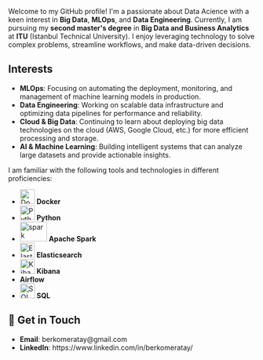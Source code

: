 

<p>Welcome to my GitHub profile! I'm a passionate about Data Acience with a keen interest in <strong>Big Data</strong>, <strong>MLOps</strong>, and <strong>Data Engineering</strong>. Currently, I am pursuing my <strong>second master's degree</strong> in <strong>Big Data and Business Analytics</strong> at <strong>ITU</strong> (Istanbul Technical University). I enjoy leveraging technology to solve complex problems, streamline workflows, and make data-driven decisions.</p>

<h2>Interests</h2>
    <ul>
        <li><strong>MLOps</strong>: Focusing on automating the deployment, monitoring, and management of machine learning models in production.</li>
        <li><strong>Data Engineering</strong>: Working on scalable data infrastructure and optimizing data pipelines for performance and reliability.</li>
        <li><strong>Cloud & Big Data</strong>: Continuing to learn about deploying big data technologies on the cloud (AWS, Google Cloud, etc.) for more efficient processing and storage.</li>
        <li><strong>AI & Machine Learning</strong>: Building intelligent systems that can analyze large datasets and provide actionable insights.</li>
    </ul>


<p>I am familiar with the following tools and technologies in different proficiencies:</p>
    <ul>
        <li><img src="https://raw.githubusercontent.com/docker/brand/master/logo/vertical/logo-invert.svg" alt="Docker Logo" width="30" /> <strong>Docker</strong></li>
        <li><img src="https://upload.wikimedia.org/wikipedia/commons/c/c3/Python-logo-notext.svg" alt="Python Logo" width="30" /> <strong>Python</strong></li>
        <li><img src="https://upload.wikimedia.org/wikipedia/commons/thumb/f/f3/Apache_Spark_logo.svg/1200px-Apache_Spark_logo.svg.png" alt="spark" width="55" height="40"/> <strong>Apache Spark</strong></li>
        <li><img src="https://upload.wikimedia.org/wikipedia/commons/6/63/Elasticsearch_logo.svg" alt="Elasticsearch Logo" width="30" /> <strong>Elasticsearch</strong></li>
        <li><img src="https://upload.wikimedia.org/wikipedia/commons/8/8d/Kibana_Logo_2018.svg" alt="Kibana Logo" width="30" /> <strong>Kibana</strong></li>
        <li> <strong>Airflow</strong></li>
        <li><img src="https://upload.wikimedia.org/wikipedia/commons/d/d6/SQL_Logo.svg" alt="SQL Logo" width="30" /> <strong>SQL</strong></li>
    </ul>

   

<h2>📝 Get in Touch</h2>
    <ul>
        <li><strong>Email</strong>: berkomeratay@gmail.com</li>
        <li><strong>LinkedIn</strong>: https://www.linkedin.com/in/berkomeratay/</li>
    </ul>


